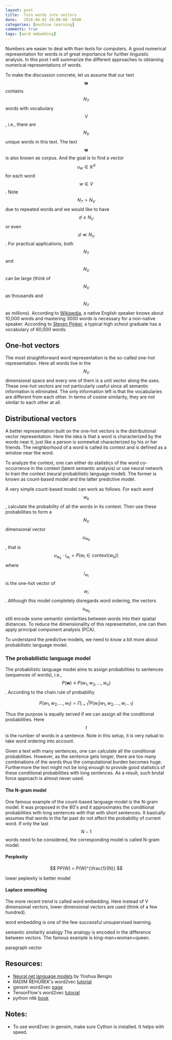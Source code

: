 ```yaml
---
layout: post
title:  Turn words into vectors
date:   2016-06-02 20:00:00 -0500
categories: [machine learning]
comments: true
tags: [word embedding]
---
```


Numbers are easier to deal with than texts for computers. 
A good numerical representation for words is of great importance for further linguistic analysis. 
In this post I will summarize the different approaches to obtaining
numerical representations of words.

To make the discussion concrete, let us assume that 
our text $$\mathbf w$$ contains $$N_T$$ words with vocabulary
$$V$$,
i.e., there are $$N_V$$ unique words in this text. 
The text $$\mathbf w$$ is also known as corpus. 
And the goal is to find a vector $$u_w\in\mathbb R^d$$ for each
word $$w\in V$$.
Note $$N_T>N_V$$ due to repeated words and we would like to 
have $$d\le N_V$$ or even $$d\ll N_V$$. 
For practical applications, both $$N_T$$ and $$N_V$$ can be 
large (think of $$N_V$$ as thousands and $$N_T$$ as millions).
According to [Wikipedia][wiki], a native English speaker knows about 
10,000 words and mastering 3000 words is necessary for 
a non-native speaker. 
According to [Steven Pinker][Pinker], 
a typical high school graduate has a vocabulary of 60,000 words.

## One-hot vectors
The most straightforward word representation is the so-called 
one-hot representation. Here all words live in the $$N_V$$ 
dimensional 
space and every one of them is a unit vector along the axes. 
These one-hot vectors are not particularly useful since 
all semantic information is eliminated. 
The only information left is that the vocabularies are 
different from each other.
In terms of cosine similarity, they are not similar to each other
at all.

## Distributional vectors

A better representation built on the one-hot vectors is the 
distributional vector representation.
Here the idea is that a word is characterized by the words near it, 
just like a person is somewhat characterized by his or her friends.
The neighborhood of a word is called its context and is defined
as a window near the word. 

To analyze the context, one can either do statistics of the word
co-occurrence in the context (latent semantic analysis) or 
use neural network to train the context (neural probabilistic language
model). The former is known as count-based model and the latter
predictive model.

A very simple count-based model can work as follows. 
For each word $$w_k$$, calculate the probability
of all the words in its context. Then use these probabilities to
form a $$N_V$$ dimensional vector $$u_{w_k}$$, that is 
$$u_{w_k}\cdot i_{w_i} = P(w_i\in \text{context}(w_k))$$ where
$$i_{w_i}$$ is the one-hot vector of $$w_i$$. 
Although this model completely disregards word ordering, 
the vectors $$u_{w_k}$$ still encode some semantic 
similarities between words into their spatial distances. 
To reduce the dimensionality of this representation, one can then
apply principal component analysis (PCA). 

To understand the predictive models, we need to know a bit more
about probabilistic language model.

### The probabilistic language model

The probabilistic language model aims to assign probabilities to 
sentences (sequences of words), i.e., 
$$P(\mathbf w)\equiv P(w_1, w_2,\ldots, w_n)$$.
According to the chain rule of probability

$$
P(w_1, w_2, \ldots, w_t) = \Pi_{i=1}^t P(w_i|w_1, w_2, \ldots, w_{i-1})
$$

Thus the purpose is equally served if we can assign all the 
conditional probabilities.
Here $$t$$ is the number of words in a sentence. 
Note in this setup, it is very natual to take word ordering into 
account. 

Given a text with many sentences, one can calculate all the 
conditional probabilities. However, as the sentence gets longer, 
there are too many combinations of the words thus the 
computational burden becomes huge. Furthermore the text might not 
be long enough to provide good statistics of these conditional 
probabilities with long sentences. 
As a result, such brutal force approach is almost never used. 

#### The N-gram model

One famous example of the count-based language model is the 
N-gram model. It was proposed in the 80's and it approximates
the conditional probabilities with long sentences with that with
short sentences. It basically assumes that words in the far past
do not affect the probability of current word.
If only the last $$N-1$$ words need to be considered, 
the corresponding model is called N-gram model. 



#### Perplexity 

$$
PP(W) = P(W)^{\frac{1}{N}}
$$

lower peplexity is better model

#### Laplace smoothing



The more recent trend is called word embedding. Here  instead of V dimensional vectors, lower dimensional vectors are used (think of a few hundred). 

word embedding is one of the few successful unsupervised learning.

semantic similarity
analogy
The analogy is encoded in the difference between vectors. The famous example is king-man+woman=queen.

paragraph vector


## Resources:
* [Neural net language models][model] by Yoshua Bengio
* RADIM ŘEHŮŘEK's word2vec [tutorial][tutorial] 
* gensim word2vec [page][gensim]
* TensorFlow's word2vec [tutorial][tf]
* python nltk [book][book]

## Notes:
* To use word2vec in gensim, make sure Cython is installed. It helps with speed.

[tutorial]: http://rare-technologies.com/word2vec-tutorial/
[gensim]: https://radimrehurek.com/gensim/models/word2vec.html
[book]: http://www.nltk.org/book/
[wiki]: https://en.wikipedia.org/wiki/Vocabulary#Native-language_vocabulary_size
[Pinker]: https://www.youtube.com/watch?v=Q-B_ONJIEcE
[tf]: https://www.tensorflow.org/versions/r0.8/tutorials/word2vec/index.html
[model]: http://www.scholarpedia.org/article/Neural_net_language_models
[off]: http://www.offconvex.org/2016/02/14/word-embeddings-2/
